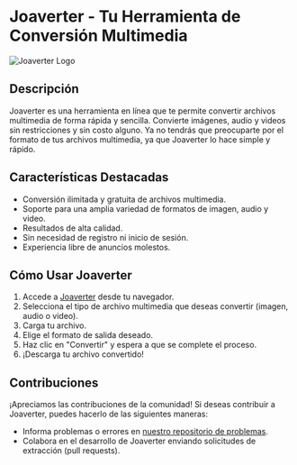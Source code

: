 # Joaverter - Tu Herramienta de Conversión Multimedia

![Joaverter Logo](joaverter.png)

## Descripción

Joaverter es una herramienta en línea que te permite convertir archivos multimedia de forma rápida y sencilla. Convierte imágenes, audio y videos sin restricciones y sin costo alguno. Ya no tendrás que preocuparte por el formato de tus archivos multimedia, ya que Joaverter lo hace simple y rápido.

## Características Destacadas

- Conversión ilimitada y gratuita de archivos multimedia.
- Soporte para una amplia variedad de formatos de imagen, audio y video.
- Resultados de alta calidad.
- Sin necesidad de registro ni inicio de sesión.
- Experiencia libre de anuncios molestos.

## Cómo Usar Joaverter

1. Accede a [Joaverter](https://www.joaverter.com) desde tu navegador.
2. Selecciona el tipo de archivo multimedia que deseas convertir (imagen, audio o video).
3. Carga tu archivo.
4. Elige el formato de salida deseado.
5. Haz clic en "Convertir" y espera a que se complete el proceso.
6. ¡Descarga tu archivo convertido!

## Contribuciones

¡Apreciamos las contribuciones de la comunidad! Si deseas contribuir a Joaverter, puedes hacerlo de las siguientes maneras:

- Informa problemas o errores en [nuestro repositorio de problemas](https://github.com/demonjl/joaverter/issues).
- Colabora en el desarrollo de Joaverter enviando solicitudes de extracción (pull requests).
